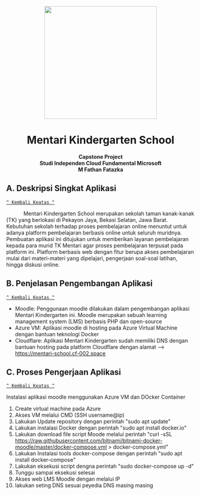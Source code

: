 <div align="center">
  <img src="https://user-images.githubusercontent.com/62282651/144572430-76efdbb1-e04a-48f5-ad6c-f1cefd3229d0.png" width=300px>
  <h1>Mentari Kindergarten School</h1>
  <b>Capstone Project <br>
    Studi Independen Cloud Fundamental Microsoft <br>
  M Fathan Fatazka</b>
</div>


## A. Deskripsi Singkat Aplikasi
[`^ Kembali Keatas ^`](#)

&ensp;&ensp;&ensp;&ensp;&ensp;&ensp; Mentari Kindergarten School merupakan sekolah taman kanak-kanak (TK) yang berlokasi di Pekayon Jaya, Bekasi Selatan, Jawa Barat. Kebutuhan sekolah terhadap proses pembelajaran online menuntut untuk adanya platform pembelajaran berbasis online untuk seluruh muridnya. Pembuatan aplikasi ini ditujukan untuk memberikan layanan pembelajaran kepada para murid TK Mentari agar proses pembelajaran terpusat pada platform ini. Platform berbasis web dengan fitur berupa akses pembelajaran mulai dari materi-materi yang dipelajari, pengerjaan soal-soal latihan, hingga diskusi online.

## B. Penjelasan Pengembangan Aplikasi
[`^ Kembali Keatas ^`](#)

* Moodle: Penggunaan moodle dilakukan dalam pengembangan aplikasi Mentari Kindergarten ini. Moodle merupakan sebuah learning management system (LMS) berbasis PHP dan open-source
* Azure VM: Aplikasi moodle di hosting pada Azure Virtual Machine dengan bantuan teknologi Docker
* Cloudflare: Aplikasi Mentari Kindergarten sudah memiliki DNS dengan bantuan hosting pada platform Cloudflare dengan alamat --> https://mentari-school.cf-002.space

## C. Proses Pengerjaan Aplikasi
[`^ Kembali Keatas ^`](#)

Instalasi aplikasi moodle menggunakan Azure VM dan DOcker Container

1. Create virtual machine pada Azure
2. Akses VM melalui CMD (SSH username@ip)
3. Lakukan Update repository dengan perintah "sudo apt update"
4. Lakukan instalasi Docker dengan perintah "sudo apt install docker.io"
5. Lakukan download file script Moode melalui perintah "curl -sSL https://raw.githubusercontent.com/bitnami/bitnami-docker-moodle/master/docker-compose.yml > docker-compose.yml"
6. Lakukan Instalasi tools docker-compose dengan perintah "sudo apt install docker-compose"
7. Lakukan eksekusi script dengna perintah "sudo docker-compose up -d"
8. Tunggu sampai eksekusi selesai
9. Akses web LMS Moodle dengan melalui IP
10. lakukan seting DNS sesuai peyedia DNS masing masing
